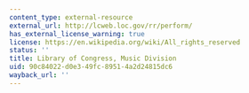 ```yaml
---
content_type: external-resource
external_url: http://lcweb.loc.gov/rr/perform/
has_external_license_warning: true
license: https://en.wikipedia.org/wiki/All_rights_reserved
status: ''
title: Library of Congress, Music Division
uid: 90c84022-d0e3-49fc-8951-4a2d24815dc6
wayback_url: ''
---
```

